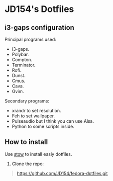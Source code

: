 # JD154's Dotfiles
## i3-gaps configuration 

Principal programs used:

- i3-gaps.
- Polybar.
- Compton.
- Terminator.
- Rofi.
- Dunst.
- Cmus.
- Cava.
- Gvim.

Secondary programs: 

- xrandr to set resolution.
- Feh to set wallpaper.
- Pulseaudio but I think you can use Alsa.
- Python to some scripts inside.

## How to install

Use [stow](http://brandon.invergo.net/news/2012-05-26-using-gnu-stow-to-manage-your-dotfiles.html) to install easly dotfiles.

1. Clone the repo:

>https://github.com/JD154/fedora-dotfiles.git

